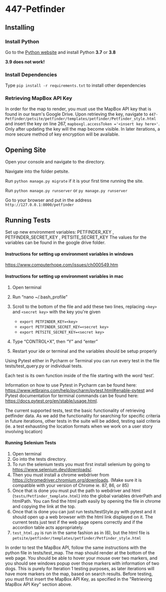 # 447-Petfinder

## Installing

### Install Python
Go to the [Python website](https://www.python.org/downloads/) and install Python **3.7** or **3.8**   

**3.9 does not work!**

### Install Dependencies
Type `pip install -r requirements.txt` to install other dependencies

### Retrieving MapBox API Key
In order for the map to render, you must use the MapBox API key that is found in our team's Google Drive. Upon retrieving the key, navigate to `447-Petfinder/petsite/petfinder/templates/petfinder/Petfinder_style.html` and insert the key on line 267, `mapboxgl.accessToken ='<insert key here>'`. Only after updating the key will the map become visible. In later iterations, a more secure method of key encryption will be available.

## Opening Site
Open your console and navigate to the directory.

Navigate into the folder petsite.

Run `python manage.py migrate` if it is your first time running the site.

Run `python manage.py runserver` or `py manage.py runserver`

Go to your browser and put in the address `http://127.0.0.1:8000/petfinder`

## Running Tests

Set up new environment variables: PETFINDER_KEY , PETFINDER_SECRET_KEY , PETSITE_SECRET_KEY
The values for the variables can be found in the google drive folder.

#### Instructions for setting up environment variables in windows 
https://www.computerhope.com/issues/ch000549.htm

#### Instructions for setting up environment variables in mac
1. Open terminal
2. Run “nano ~/.bash_profile”
3. Scroll to the bottom of the file and add these two lines, replacing ``<key>`` and ``<secret key>`` with the key you're given

    * `export PETFINDER_KEY=<key>`
    * `export PETFINDER_SECRET_KEY=<secret key>`
    * `export PETSITE_SECRET_KEY=<secret key>`

4. Type “CONTROL+X”, then “Y” and “enter”
5. Restart your ide or terminal and the variables should be setup properly

Using Pytest either in Pycharm or Terminal you can run every test in the file tests/test_query.py or individual tests. 

Each test is its own function inside of the file starting with the word ‘test’. 

Information on how to use Pytest in Pycharm can be found here: https://www.jetbrains.com/help/pycharm/pytest.html#enable-pytest and 
Pytest documentation for terminal commands can be found here: https://docs.pytest.org/en/stable/usage.html.

The current supported tests, test the basic functionality of retrieving petfinder data. As we add the functionality for searching for specific criteria in future iterations, other tests in the suite will be added, testing said criteria 
(ie. a test exhausting the location formats when we work on a user story involving location)

#### Running Selenium Tests 
1. Open terminal
2. Go into the tests directory.
3. To run the selenium tests you must first install selenium by going to https://www.selenium.dev/downloads/. 
4. Then you must install a chrome webdriver from https://chromedriver.chromium.org/downloads. (Make sure it is compatible
with your version of Chrome ie. 87, 86, or 85) 
5. Once that is done you must put the path to webdriver and html (`tests/Petfinder_template.html`) into the global 
variables driverPath and htmlPath. You can find the html path easily by opening the file in chrome  and copying the link
at the top.
6. Once that is done you can just run tests/testStyle.py with pytest and it should open up a web browser with the html link displayed on it. 
The current tests just test if the web page opens correctly and if the accordion table acts appropriately.
7. `test_html.py` is run in the same fashion as in (6), but the html file is `petsite/petfinder/templates/petfinder/Petfinder_style.html`

In order to test the MapBox API, follow the same instructions with the python file in tests/test_map. The map should render at the bottom of the web page. You should be able to hover your mouse over two markers, and you should see windows popup over those markers with information of two dogs. This is purely for Iteration 1 testing purposes, as later iterations will have more markers on the map, based on search results. Before testing, you must first insert the MapBox API Key, as specified in the "Retrieving MapBox API Key" section above.
